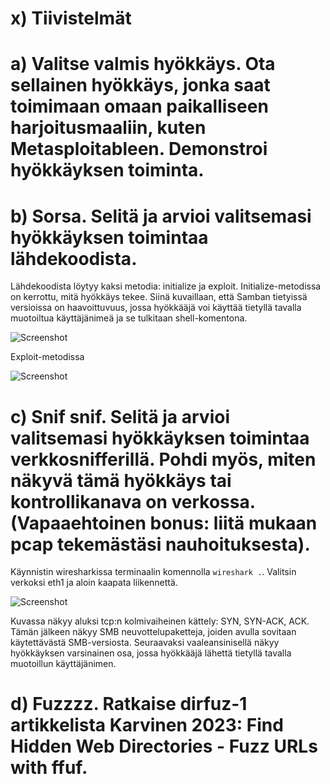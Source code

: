 # x) Tiivistelmät

# a) Valitse valmis hyökkäys. Ota sellainen hyökkäys, jonka saat toimimaan omaan paikalliseen harjoitusmaaliin, kuten Metasploitableen. Demonstroi hyökkäyksen toiminta.



# b) Sorsa. Selitä ja arvioi valitsemasi hyökkäyksen toimintaa lähdekoodista.

Lähdekoodista löytyy kaksi metodia: initialize ja exploit. Initialize-metodissa on kerrottu, mitä hyökkäys tekee. Siinä kuvaillaan, että Samban tietyissä versioissa on haavoittuvuus, jossa hyökkääjä voi käyttää tietyllä tavalla muotoiltua käyttäjänimeä ja se tulkitaan shell-komentona.

![Screenshot](https://github.com/user-attachments/assets/9d45dfea-ff85-4f93-904e-e778a605c932)

Exploit-metodissa 

![Screenshot](https://github.com/user-attachments/assets/432aa3f1-0c9f-443b-ae28-68503b3b2549)



# c) Snif snif. Selitä ja arvioi valitsemasi hyökkäyksen toimintaa verkkosnifferillä. Pohdi myös, miten näkyvä tämä hyökkäys tai kontrollikanava on verkossa. (Vapaaehtoinen bonus: liitä mukaan pcap tekemästäsi nauhoituksesta).

Käynnistin wiresharkissa terminaalin komennolla `wireshark .`. Valitsin verkoksi eth1 ja aloin kaapata liikennettä. 

![Screenshot](https://github.com/user-attachments/assets/c2be2492-1dee-4fff-a31f-926580660f5d)

Kuvassa näkyy aluksi tcp:n kolmivaiheinen kättely: SYN, SYN-ACK, ACK. Tämän jälkeen näkyy SMB neuvottelupaketteja, joiden avulla sovitaan käytettävästä SMB-versiosta. Seuraavaksi vaaleansinisellä näkyy hyökkäyksen varsinainen osa, jossa hyökkääjä lähettä tietyllä tavalla muotoillun käyttäjänimen.


# d) Fuzzzz. Ratkaise dirfuz-1 artikkelista Karvinen 2023: Find Hidden Web Directories - Fuzz URLs with ffuf.
